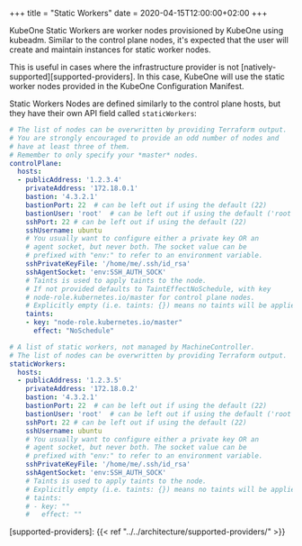 +++
title = "Static Workers"
date = 2020-04-15T12:00:00+02:00
+++

KubeOne Static Workers are worker nodes provisioned by KubeOne using kubeadm.
Similar to the control plane nodes, it's expected that the user will create
and maintain instances for static worker nodes.

This is useful in cases where the infrastructure provider is not
[natively-supported][supported-providers]. In this case, KubeOne will use the
static worker nodes provided in the KubeOne Configuration Manifest.

Static Workers Nodes are defined similarly to the control plane hosts,
but they have their own API field called `staticWorkers`:

```yaml
# The list of nodes can be overwritten by providing Terraform output.
# You are strongly encouraged to provide an odd number of nodes and
# have at least three of them.
# Remember to only specify your *master* nodes.
controlPlane:
  hosts:
  - publicAddress: '1.2.3.4'
    privateAddress: '172.18.0.1'
    bastion: '4.3.2.1'
    bastionPort: 22  # can be left out if using the default (22)
    bastionUser: 'root'  # can be left out if using the default ('root')
    sshPort: 22 # can be left out if using the default (22)
    sshUsername: ubuntu
    # You usually want to configure either a private key OR an
    # agent socket, but never both. The socket value can be
    # prefixed with "env:" to refer to an environment variable.
    sshPrivateKeyFile: '/home/me/.ssh/id_rsa'
    sshAgentSocket: 'env:SSH_AUTH_SOCK'
    # Taints is used to apply taints to the node.
    # If not provided defaults to TaintEffectNoSchedule, with key
    # node-role.kubernetes.io/master for control plane nodes.
    # Explicitly empty (i.e. taints: {}) means no taints will be applied.
    taints:
    - key: "node-role.kubernetes.io/master"
      effect: "NoSchedule"

# A list of static workers, not managed by MachineController.
# The list of nodes can be overwritten by providing Terraform output.
staticWorkers:
  hosts:
  - publicAddress: '1.2.3.5'
    privateAddress: '172.18.0.2'
    bastion: '4.3.2.1'
    bastionPort: 22  # can be left out if using the default (22)
    bastionUser: 'root'  # can be left out if using the default ('root')
    sshPort: 22 # can be left out if using the default (22)
    sshUsername: ubuntu
    # You usually want to configure either a private key OR an
    # agent socket, but never both. The socket value can be
    # prefixed with "env:" to refer to an environment variable.
    sshPrivateKeyFile: '/home/me/.ssh/id_rsa'
    sshAgentSocket: 'env:SSH_AUTH_SOCK'
    # Taints is used to apply taints to the node.
    # Explicitly empty (i.e. taints: {}) means no taints will be applied.
    # taints:
    # - key: ""
    #   effect: ""
```

[supported-providers]: {{< ref "../../architecture/supported-providers/" >}}
